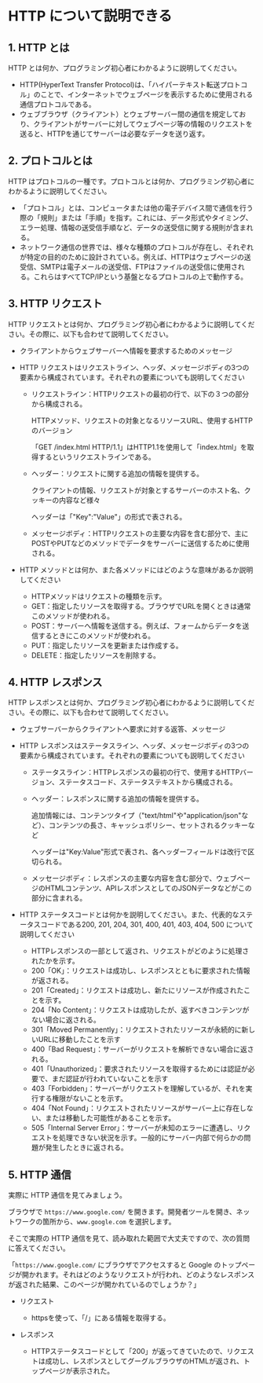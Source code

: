 # HTTP について説明できる

## 1. HTTP とは

HTTP とは何か、プログラミング初心者にわかるように説明してください。

* HTTP(HyperText Transfer Protocol)は、「ハイパーテキスト転送プロトコル」のことで、インターネットでウェブページを表示するために使用される通信プロトコルである。
* ウェブブラウザ（クライアント）とウェブサーバー間の通信を規定しており、クライアントがサーバーに対してウェブページ等の情報のリクエストを送ると、HTTPを通じてサーバーは必要なデータを送り返す。

## 2. プロトコルとは

HTTP はプロトコルの一種です。プロトコルとは何か、プログラミング初心者にわかるように説明してください。

* 「プロトコル」とは、コンピュータまたは他の電子デバイス間で通信を行う際の「規則」または「手順」を指す。これには、データ形式やタイミング、エラー処理、情報の送受信手順など、データの送受信に関する規則が含まれる。
* ネットワーク通信の世界では、様々な種類のプロトコルが存在し、それぞれが特定の目的のために設計されている。例えば、HTTPはウェブページの送受信、SMTPは電子メールの送受信、FTPはファイルの送受信に使用される。これらはすべてTCP/IPという基盤となるプロトコルの上で動作する。

## 3. HTTP リクエスト

HTTP リクエストとは何か、プログラミング初心者にわかるように説明してください。その際に、以下も合わせて説明してください。

- クライアントからウェブサーバーへ情報を要求するためのメッセージ

- HTTP リクエストはリクエストライン、ヘッダ、メッセージボディの3つの要素から構成されています。それぞれの要素についても説明してください
  - リクエストライン：HTTPリクエストの最初の行で、以下の３つの部分から構成される。

    HTTPメソッド、リクエストの対象となるリソースURL、使用するHTTPのバージョン

    「GET /index.html HTTP/1.1」はHTTP1.1を使用して「index.html」を取得するというリクエストラインである。

  - ヘッダー：リクエストに関する追加の情報を提供する。

    クライアントの情報、リクエストが対象とするサーバーのホスト名、クッキーの内容など様々

    ヘッダーは「"Key":"Value"」の形式で表される。

  - メッセージボディ：HTTPリクエストの主要な内容を含む部分で、主にPOSTやPUTなどのメソッドでデータをサーバーに送信するために使用される。


- HTTP メソッドとは何か、また各メソッドにはどのような意味があるか説明してください
  - HTTPメソッドはリクエストの種類を示す。
  - GET：指定したリソースを取得する。ブラウザでURLを開くときは通常このメソッドが使われる。
  - POST：サーバーへ情報を送信する。例えば、フォームからデータを送信するときにこのメソッドが使われる。
  - PUT：指定したリソースを更新または作成する。
  - DELETE：指定したリソースを削除する。

## 4. HTTP レスポンス

HTTP レスポンスとは何か、プログラミング初心者にわかるように説明してください。その際に、以下も合わせて説明してください。

- ウェブサーバーからクライアントへ要求に対する返答、メッセージ

- HTTP レスポンスはステータスライン、ヘッダ、メッセージボディの3つの要素から構成されています。それぞれの要素についても説明してください
  - ステータスライン：HTTPレスポンスの最初の行で、使用するHTTPバージョン、ステータスコード、ステータステキストから構成される。
  - ヘッダー：レスポンスに関する追加の情報を提供する。

    追加情報には、コンテンツタイプ（"text/html"や"application/json"など）、コンテンツの長さ、キャッシュポリシー、セットされるクッキーなど

    ヘッダーは"Key:Value"形式で表され、各ヘッダーフィールドは改行で区切られる。

  - メッセージボディ：レスポンスの主要な内容を含む部分で、ウェブページのHTMLコンテンツ、APIレスポンスとしてのJSONデータなどがこの部分に含まれる。


- HTTP ステータスコードとは何かを説明してください。また、代表的なステータスコードである200, 201, 204, 301, 400, 401, 403, 404, 500 について説明してください
  - HTTPレスポンスの一部として返され、リクエストがどのように処理されたかを示す。
  - 200「OK」：リクエストは成功し、レスポンスとともに要求された情報が返される。
  - 201「Created」：リクエストは成功し、新たにリソースが作成されたことを示す。
  - 204「No Content」：リクエストは成功したが、返すべきコンテンツがない場合に返される。
  - 301「Moved Permanently」：リクエストされたリソースが永続的に新しいURLに移動したことを示す
  - 400「Bad Request」：サーバーがリクエストを解析できない場合に返される。
  - 401「Unauthorized」：要求されたリソースを取得するためには認証が必要で、まだ認証が行われていないことを示す
  - 403「Forbidden」：サーバーがリクエストを理解しているが、それを実行する権限がないことを示す。
  - 404「Not Found」：リクエストされたリソースがサーバー上に存在しない、または移動した可能性があることを示す。
  - 505「Internal Server Error」：サーバーが未知のエラーに遭遇し、リクエストを処理できない状況を示す。一般的にサーバー内部で何らかの問題が発生したときに返される。

## 5. HTTP 通信

実際に HTTP 通信を見てみましょう。

ブラウザで `https://www.google.com/` を開きます。開発者ツールを開き、ネットワークの箇所から、`www.google.com` を選択します。

そこで実際の HTTP 通信を見て、読み取れた範囲で大丈夫ですので、次の質問に答えてください。

「`https://www.google.com/` にブラウザでアクセスすると Google のトップページが開かれます。それはどのようなリクエストが行われ、どのようなレスポンスが返された結果、このページが開かれているのでしょうか？」

- リクエスト
  - httpsを使って、「/」にある情報を取得する。

- レスポンス
  - HTTPステータスコードとして「200」が返ってきていたので、リクエストは成功し、レスポンスとしてグーグルブラウザのHTMLが返され、トップページが表示された。

